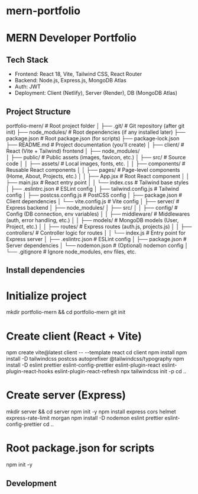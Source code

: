 # mern-portfolio
# MERN Developer Portfolio


## Tech Stack
- Frontend: React 18, Vite, Tailwind CSS, React Router
- Backend: Node.js, Express.js, MongoDB Atlas
- Auth: JWT
- Deployment: Client (Netlify), Server (Render), DB (MongoDB Atlas)


## Project Structure
portfolio-mern/              # Root project folder
│
├── .git/                    # Git repository (after git init)
├── node_modules/            # Root dependencies (if any installed later)
├── package.json             # Root package.json (for scripts)
├── package-lock.json        
├── README.md                # Project documentation (you’ll create)
│
├── client/                  # React (Vite + Tailwind) frontend
│   ├── node_modules/        
│   ├── public/              # Public assets (images, favicon, etc.)
│   ├── src/                 # Source code
│   │   ├── assets/          # Local images, fonts, etc.
│   │   ├── components/      # Reusable React components
│   │   ├── pages/           # Page-level components (Home, About, Projects, etc.)
│   │   ├── App.jsx          # Root React component
│   │   ├── main.jsx         # React entry point
│   │   └── index.css        # Tailwind base styles
│   ├── .eslintrc.json       # ESLint config
│   ├── tailwind.config.js   # Tailwind config
│   ├── postcss.config.js    # PostCSS config
│   ├── package.json         # Client dependencies
│   └── vite.config.js       # Vite config
│
├── server/                  # Express backend
│   ├── node_modules/
│   ├── src/
│   │   ├── config/          # Config (DB connection, env variables)
│   │   ├── middleware/      # Middlewares (auth, error handling, etc.)
│   │   ├── models/          # MongoDB models (User, Project, etc.)
│   │   ├── routes/          # Express routes (auth.js, projects.js)
│   │   ├── controllers/     # Controller logic for routes
│   │   └── index.js         # Entry point for Express server
│   ├── .eslintrc.json       # ESLint config
│   ├── package.json         # Server dependencies
│   └── nodemon.json         # (Optional) nodemon config
│
└── .gitignore               # Ignore node_modules, env files, etc.


## Install dependencies
# Initialize project
mkdir portfolio-mern && cd portfolio-mern
git init

# Create client (React + Vite)
npm create vite@latest client -- --template react
cd client
npm install
npm install -D tailwindcss postcss autoprefixer @tailwindcss/typography
npm install -D eslint prettier eslint-config-prettier eslint-plugin-react eslint-plugin-react-hooks eslint-plugin-react-refresh
npx tailwindcss init -p
cd ..

# Create server (Express)
mkdir server && cd server
npm init -y
npm install express cors helmet express-rate-limit morgan
npm install -D nodemon eslint prettier eslint-config-prettier
cd ..
 
# Root package.json for scripts
npm init -y

## Development

